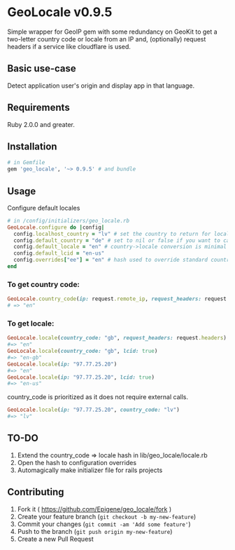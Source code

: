 # GeoLocale v0.9.5
Simple wrapper for GeoIP gem with some redundancy on GeoKit to get a two-letter country code or locale from an IP and, (optionally) request headers if a service like cloudflare is used.

## Basic use-case
Detect application user's origin and display app in that language.

## Requirements
Ruby 2.0.0 and greater.

## Installation

```ruby
# in Gemfile
gem 'geo_locale', '~> 0.9.5' # and bundle
```

## Usage
Configure default locales
```ruby
# in /config/initializers/geo_locale.rb
GeoLocale.configure do |config|
  config.localhost_country = "lv" # set the country to return for localhost, this country's locale and lcid will also be used for localhost
  config.default_country = "de" # set to nil or false if you want to catch fails in geolocation
  config.default_locale = "en" # country->locale conversion is minimal for now, set this explicitly to ensure GeoLocale.locale returns useful value
  config.default_lcid = "en-us"
  config.overrides["ee"] = "en" # hash used to override standard country codes
end
```

### To get country code:
```ruby
GeoLocale.country_code(ip: request.remote_ip, request_headers: request.headers)
# => "en"
```

### To get locale:
```ruby
GeoLocale.locale(country_code: "gb", request_headers: request.headers)
#=> "en"
GeoLocale.locale(country_code: "gb", lcid: true)
#=> "en-gb"
GeoLocale.locale(ip: "97.77.25.20")
#=> "en"
GeoLocale.locale(ip: "97.77.25.20", lcid: true)
#=> "en-us"
```

country_code is prioritized as it does not require external calls.
```ruby
GeoLocale.locale(ip: "97.77.25.20", country_code: "lv")
#=> "lv"
```

## TO-DO

1. Extend the country_code => locale hash in lib/geo_locale/locale.rb
2. Open the hash to configuration overrides
3. Automagically make initializer file for rails projects

## Contributing

1. Fork it ( https://github.com/Epigene/geo_locale/fork )
2. Create your feature branch (`git checkout -b my-new-feature`)
3. Commit your changes (`git commit -am 'Add some feature'`)
4. Push to the branch (`git push origin my-new-feature`)
5. Create a new Pull Request
